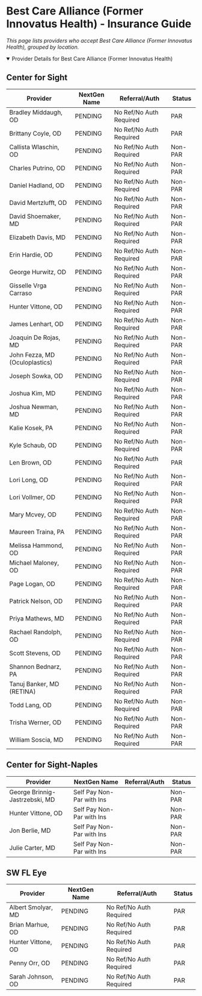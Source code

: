 # Best Care Alliance (Former Innovatus Health) - Insurance Guide

*This page lists providers who accept Best Care Alliance (Former Innovatus Health), grouped by location.*

<details open><summary>Provider Details for Best Care Alliance (Former Innovatus Health)</summary>

## Center for Sight

| Provider | NextGen Name | Referral/Auth | Status |
|----------|-------------|--------------|--------|
| Bradley Middaugh, OD | PENDING | No Ref/No Auth Required | PAR |
| Brittany Coyle, OD | PENDING | No Ref/No Auth Required | PAR |
| Callista Wlaschin, OD | PENDING | No Ref/No Auth Required | Non-PAR |
| Charles Putrino, OD | PENDING | No Ref/No Auth Required | Non-PAR |
| Daniel Hadland, OD | PENDING | No Ref/No Auth Required | Non-PAR |
| David Mertzlufft, OD | PENDING | No Ref/No Auth Required | Non-PAR |
| David Shoemaker, MD | PENDING | No Ref/No Auth Required | Non-PAR |
| Elizabeth Davis, MD | PENDING | No Ref/No Auth Required | Non-PAR |
| Erin Hardie, OD | PENDING | No Ref/No Auth Required | Non-PAR |
| George Hurwitz, OD | PENDING | No Ref/No Auth Required | Non-PAR |
| Gisselle Vrga Carraso | PENDING | No Ref/No Auth Required | Non-PAR |
| Hunter Vittone, OD | PENDING | No Ref/No Auth Required | Non-PAR |
| James Lenhart, OD | PENDING | No Ref/No Auth Required | Non-PAR |
| Joaquin De Rojas, MD | PENDING | No Ref/No Auth Required | Non-PAR |
| John Fezza, MD (Oculoplastics) | PENDING | No Ref/No Auth Required | Non-PAR |
| Joseph Sowka, OD | PENDING | No Ref/No Auth Required | Non-PAR |
| Joshua Kim, MD | PENDING | No Ref/No Auth Required | Non-PAR |
| Joshua Newman, MD | PENDING | No Ref/No Auth Required | Non-PAR |
| Kalie Kosek, PA | PENDING | No Ref/No Auth Required | Non-PAR |
| Kyle Schaub, OD | PENDING | No Ref/No Auth Required | Non-PAR |
| Len Brown, OD | PENDING | No Ref/No Auth Required | PAR |
| Lori Long, OD | PENDING | No Ref/No Auth Required | Non-PAR |
| Lori Vollmer, OD | PENDING | No Ref/No Auth Required | Non-PAR |
| Mary Mcvey, OD | PENDING | No Ref/No Auth Required | Non-PAR |
| Maureen Traina, PA | PENDING | No Ref/No Auth Required | Non-PAR |
| Melissa Hammond, OD | PENDING | No Ref/No Auth Required | Non-PAR |
| Michael Maloney, OD | PENDING | No Ref/No Auth Required | Non-PAR |
| Page Logan, OD | PENDING | No Ref/No Auth Required | Non-PAR |
| Patrick Nelson, OD | PENDING | No Ref/No Auth Required | Non-PAR |
| Priya Mathews, MD | PENDING | No Ref/No Auth Required | Non-PAR |
| Rachael Randolph, OD | PENDING | No Ref/No Auth Required | Non-PAR |
| Scott Stevens, OD | PENDING | No Ref/No Auth Required | Non-PAR |
| Shannon Bednarz, PA | PENDING | No Ref/No Auth Required | Non-PAR |
| Tanuj Banker, MD (RETINA) | PENDING | No Ref/No Auth Required | Non-PAR |
| Todd Lang, OD | PENDING | No Ref/No Auth Required | Non-PAR |
| Trisha Werner, OD | PENDING | No Ref/No Auth Required | Non-PAR |
| William Soscia, MD | PENDING | No Ref/No Auth Required | Non-PAR |

## Center for Sight-Naples

| Provider | NextGen Name | Referral/Auth | Status |
|----------|-------------|--------------|--------|
| George Brinnig-Jastrzebski, MD | Self Pay Non-Par with Ins |  | Non-PAR |
| Hunter Vittone, OD | Self Pay Non-Par with Ins |  | Non-PAR |
| Jon Berlie, MD | Self Pay Non-Par with Ins |  | Non-PAR |
| Julie Carter, MD | Self Pay Non-Par with Ins |  | Non-PAR |

## SW FL Eye

| Provider | NextGen Name | Referral/Auth | Status |
|----------|-------------|--------------|--------|
| Albert Smolyar, MD | PENDING | No Ref/No Auth Required | PAR |
| Brian Marhue, OD | PENDING | No Ref/No Auth Required | PAR |
| Hunter Vittone, OD | PENDING | No Ref/No Auth Required | PAR |
| Penny Orr, OD | PENDING | No Ref/No Auth Required | PAR |
| Sarah Johnson, OD | PENDING | No Ref/No Auth Required | PAR |

</details>

